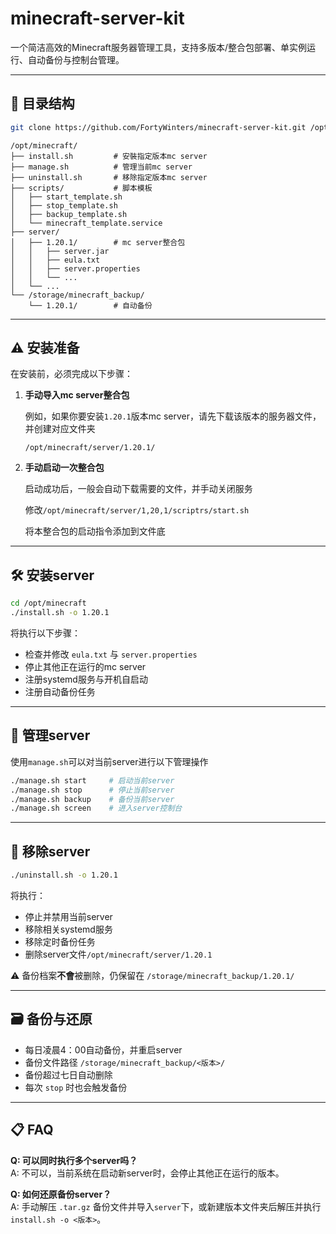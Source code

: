 # minecraft-server-kit

一个简洁高效的Minecraft服务器管理工具，支持多版本/整合包部署、单实例运行、自动备份与控制台管理。

---

## 📁 目录结构
```bash
git clone https://github.com/FortyWinters/minecraft-server-kit.git /opt/minecraft
```

```
/opt/minecraft/
├── install.sh         # 安裝指定版本mc server
├── manage.sh          # 管理当前mc server
├── uninstall.sh       # 移除指定版本mc server
├── scripts/           # 脚本模板
│   ├── start_template.sh
│   ├── stop_template.sh
│   ├── backup_template.sh
│   └── minecraft_template.service
├── server/
│   ├── 1.20.1/        # mc server整合包
│   │   ├── server.jar
│   │   ├── eula.txt
│   │   ├── server.properties
│   │   └── ...
│   └── ...
└── /storage/minecraft_backup/
    └── 1.20.1/        # 自动备份
```

---

## ⚠️ 安装准备

在安装前，必须完成以下步骤：

1. **手动导入mc server整合包**

   例如，如果你要安装`1.20.1`版本mc server，请先下载该版本的服务器文件，并创建对应文件夹

   ```
   /opt/minecraft/server/1.20.1/
   ```

2. **手动启动一次整合包**

   启动成功后，一般会自动下载需要的文件，并手动关闭服务

   修改`/opt/minecraft/server/1,20,1/scriptrs/start.sh`

   将本整合包的启动指令添加到文件底

---

## 🛠️ 安装server

```bash
cd /opt/minecraft
./install.sh -o 1.20.1
```

将执行以下步骤：

- 检查并修改 `eula.txt` 与 `server.properties`
- 停止其他正在运行的mc server
- 注册systemd服务与开机自启动
- 注册自动备份任务

---

## 🚦 管理server

使用`manage.sh`可以对当前server进行以下管理操作

```bash
./manage.sh start     # 启动当前server
./manage.sh stop      # 停止当前server
./manage.sh backup    # 备份当前server
./manage.sh screen    # 进入server控制台
```

---

## 🧼 移除server

```bash
./uninstall.sh -o 1.20.1
```

将执行：

- 停止并禁用当前server
- 移除相关systemd服务
- 移除定时备份任务
- 删除server文件`/opt/minecraft/server/1.20.1`

⚠️ 备份档案**不會**被删除，仍保留在 `/storage/minecraft_backup/1.20.1/`

---

## 🗃️ 备份与还原

- 每日凌晨4：00自动备份，并重启server
- 备份文件路径 `/storage/minecraft_backup/<版本>/`
- 备份超过七日自动删除
- 每次 `stop` 时也会触发备份

---

## 📋 FAQ

**Q: 可以同时执行多个server吗？**  
A: 不可以，当前系统在启动新server时，会停止其他正在运行的版本。

**Q: 如何还原备份server？**  
A: 手动解压 `.tar.gz` 备份文件并导入`server`下，或新建版本文件夹后解压并执行 `install.sh -o <版本>`。
